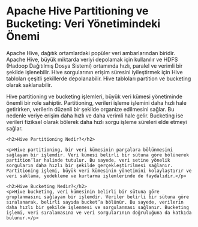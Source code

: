 <!DOCTYPE html>
<html>
<body>
	<h1>Apache Hive Partitioning ve Bucketing: Veri Yönetimindeki Önemi</h1>
	<p>Apache Hive, dağıtık ortamlardaki popüler veri ambarlarından biridir. Apache Hive, büyük miktarda veriyi depolamak için kullanılır ve HDFS (Hadoop Dağıtılmış Dosya Sistemi) ortamında hızlı, paralel ve verimli bir şekilde işlenebilir. Hive sorgularının erişim süresini iyileştirmek için Hive tabloları çeşitli şekillerde depolanabilir. Hive tabloları partition ve bucketing olarak saklanabilir.</p>
	<p>Hive partitioning ve bucketing işlemleri, büyük veri kümesi yönetiminde önemli bir role sahiptir. Partitioning, verileri işleme işlemini daha hızlı hale getirirken, verilerin düzenli bir şekilde organize edilmesini sağlar. Bu nedenle veriye erişim daha hızlı ve daha verimli hale gelir. Bucketing ise verileri fiziksel olarak bölerek daha hızlı sorgu işleme süreleri elde etmeyi sağlar.</p>

	<h2>Hive Partitioning Nedir?</h2>
	
	<p>Hive partitioning, bir veri kümesinin parçalara bölünmesini sağlayan bir işlemdir. Veri kümesi belirli bir sütuna göre bölünerek partition’lar halinde tutulur. Bu sayede, veri setine yönelik sorguların daha hızlı bir şekilde gerçekleştirilmesi sağlanır. Partitioning işlemi, büyük veri kümesinin yönetimini kolaylaştırır ve veri saklama, yedekleme ve kurtarma işlemlerinde de faydalıdır.</p>

	<h2>Hive Bucketing Nedir?</h2>
	<p>Hive bucketing, veri kümesinin belirli bir sütuna göre gruplanmasını sağlayan bir işlemdir. Veriler belirli bir sütuna göre sıralanarak, belirli sayıda bucket’a bölünür. Bu sayede, verilerin daha hızlı bir şekilde işlenmesi ve sorgulanması sağlanır. Bucketing işlemi, veri sıralamasına ve veri sorgularının doğruluğuna da katkıda bulunur.</p>
</body>
</html>
